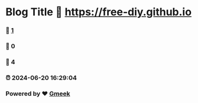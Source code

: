 # Blog Title :link: https://free-diy.github.io 
### :page_facing_up: [1](https://free-diy.github.io/tag.html) 
### :speech_balloon: 0 
### :hibiscus: 4 
### :alarm_clock: 2024-06-20 16:29:04 
### Powered by :heart: [Gmeek](https://github.com/Meekdai/Gmeek)
